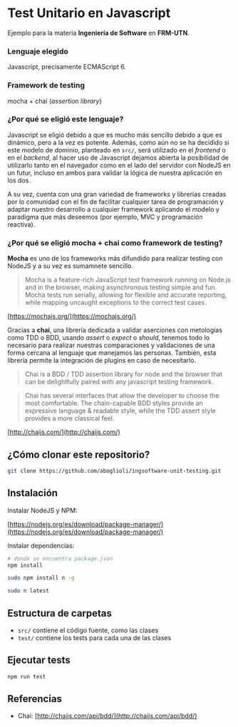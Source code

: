 # Test Unitario en Javascript

Ejemplo para la materia **Ingeniería de Software** en **FRM-UTN**.

### Lenguaje elegido

Javascript, precisamente ECMAScript 6.

### Framework de testing

mocha + chai (*assertion library*)


### ¿Por qué se eligió este lenguaje?

Javascript se eligió debido a que es mucho más sencillo debido a que es
dinámico, pero a la vez es potente. Además, como aún no se ha decidido si este
modelo de dominio, planteado en ```src/```, será utilizado en el *frontend* o en
el *backend*, al hacer uso de Javascript dejamos abierta la posibilidad de
utilizarlo tanto en el navegador como en el lado del servidor con NodeJS en un
futur, incluso en ambos para validar la lógica de nuestra aplicación en los dos.

A su vez, cuenta con una gran variedad de frameworks y librerías creadas por lo
comunidad con el fin de facilitar cualquier tarea de programación y adaptar
nuestro desarrollo a cualquier framework aplicando el modelo y paradigma que más
deseemos (por ejemplo, MVC y programación reactiva).

### ¿Por qué se eligió mocha + chai como framework de testing?

**Mocha** es uno de los frameworks más difundido para realizar testing con NodeJS y a su
vez es sumamnete sencillo.

> Mocha is a feature-rich JavaScript test framework running on Node.js and in
> the browser, making asynchronous testing simple and fun. Mocha tests run
> serially, allowing for flexible and accurate reporting, while mapping uncaught
> exceptions to the correct test cases.

[https://mochajs.org/](https://mochajs.org/)

Gracias a **chai**, una librería dedicada a validar
aserciones con metologías como TDD o BDD, usando *assert* o *expect* o *should*,
tenemos todo lo necesario para realizar nuestras comparaciones y validaciones de
una forma cercana al lenguaje que manejamos las personas. También, esta librería
permite la integración de plugins en caso de necesitarlo.

> Chai is a BDD / TDD assertion library for node and the browser that can be
> delightfully paired with any javascript testing framework.

> Chai has several interfaces that allow the developer to choose the most
> comfortable. The chain-capable BDD styles provide an expressive language &
> readable style, while the TDD assert style provides a more classical feel.

[http://chaijs.com/](http://chaijs.com/)


## ¿Cómo clonar este repositorio?

```bash
git clone https://github.com/aboglioli/ingsoftware-unit-testing.git
```

## Instalación

Instalar NodeJS y NPM:

[https://nodejs.org/es/download/package-manager/](https://nodejs.org/es/download/package-manager/)

Instalar dependencias:

```bash
# donde se encuentra package.json
npm install

sudo npm install n -g

sudo n latest
```

## Estructura de carpetas

 - ```src/``` contiene el código fuente, como las clases
 - ```test/``` contiene los tests para cada una de las clases

## Ejecutar tests

```bash
npm run test
```

## Referencias

 - Chai: [http://chaijs.com/api/bdd/](http://chaijs.com/api/bdd/)
